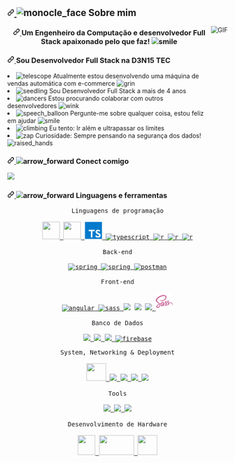 

<h2 dir="auto"><a id="user-content--about" class="anchor" aria-hidden="true" href="#-about"><svg class="octicon octicon-link" viewBox="0 0 16 16" version="1.1" width="16" height="16" aria-hidden="true">
 <path d="m7.775 3.275 1.25-1.25a3.5 3.5 0 1 1 4.95 4.95l-2.5 2.5a3.5 3.5 0 0 1-4.95 0 .751.751 0 0 1 .018-1.042.751.751 0 0 1 1.042-.018 1.998 1.998 0 0 0 2.83 0l2.5-2.5a2.002 2.002 0 0 0-2.83-2.83l-1.25 1.25a.751.751 0 0 1-1.042-.018.751.751 0 0 1-.018-1.042Zm-4.69 9.64a1.998 1.998 0 0 0 2.83 0l1.25-1.25a.751.751 0 0 1 1.042.018.751.751 0 0 1 .018 1.042l-1.25 1.25a3.5 3.5 0 1 1-4.95-4.95l2.5-2.5a3.5 3.5 0 0 1 4.95 0 .751.751 0 0 1-.018 1.042.751.751 0 0 1-1.042.018 1.998 1.998 0 0 0-2.83 0l-2.5 2.5a1.998 1.998 0 0 0 0 2.83Z">
 </path>
 </svg>
 </a>
 <g-emoji class="g-emoji" alias="monocle_face" fallback-src="https://github.githubassets.com/images/icons/emoji/unicode/1f9d0.png">
  <img class="emoji" alt="monocle_face" height="20" width="20" src="https://github.githubassets.com/images/icons/emoji/unicode/1f9d0.png">
 </g-emoji> Sobre mim
</h2>

<p dir="auto">
<a target="_blank" rel="noopener noreferrer nofollow" href="https://camo.githubusercontent.com/117d0191569b7e00e69062ce99d26fe9c251dc735c57386b497c75b0b26dda08/68747470733a2f2f63646e2e6472696262626c652e636f6d2f75736572732f313035393538332f73637265656e73686f74732f343137313336372f636f64696e672d667265616b2e676966" data-target="animated-image.originalLink">
 <img align="right" height="270px" alt="GIF" src="https://camo.githubusercontent.com/117d0191569b7e00e69062ce99d26fe9c251dc735c57386b497c75b0b26dda08/68747470733a2f2f63646e2e6472696262626c652e636f6d2f75736572732f313035393538332f73637265656e73686f74732f343137313336372f636f64696e672d667265616b2e676966" data-canonical-src="https://cdn.dribbble.com/users/1059583/screenshots/4171367/coding-freak.gif" style="max-width: 100%; display: inline-block;" data-target="animated-image.originalImage">
 </a>
</p>

<h3 align="center" >
<a id="user-content-a-passionate-front-end-developer-love-to-build-mobile-and-web-applications-with-latest-tech-available" class="anchor" aria-hidden="true" href="#a-passionate-front-end-developer-love-to-build-mobile-and-web-applications-with-latest-tech-available">
<svg class="octicon octicon-link" viewBox="0 0 16 16" version="1.1" width="16" height="16" aria-hidden="true">
<path d="m7.775 3.275 1.25-1.25a3.5 3.5 0 1 1 4.95 4.95l-2.5 2.5a3.5 3.5 0 0 1-4.95 0 .751.751 0 0 1 .018-1.042.751.751 0 0 1 1.042-.018 1.998 1.998 0 0 0 2.83 0l2.5-2.5a2.002 2.002 0 0 0-2.83-2.83l-1.25 1.25a.751.751 0 0 1-1.042-.018.751.751 0 0 1-.018-1.042Zm-4.69 9.64a1.998 1.998 0 0 0 2.83 0l1.25-1.25a.751.751 0 0 1 1.042.018.751.751 0 0 1 .018 1.042l-1.25 1.25a3.5 3.5 0 1 1-4.95-4.95l2.5-2.5a3.5 3.5 0 0 1 4.95 0 .751.751 0 0 1-.018 1.042.751.751 0 0 1-1.042.018 1.998 1.998 0 0 0-2.83 0l-2.5 2.5a1.998 1.998 0 0 0 0 2.83Z">
</path>
</svg>
</a>
Um Engenheiro da Computação e desenvolvedor Full Stack apaixonado pelo que faz! 
 <g-emoji class="g-emoji" alias="smile" fallback-src="https://github.githubassets.com/images/icons/emoji/unicode/1f604.png">
 <img class="emoji" alt="smile" height="20" width="20" src="https://github.githubassets.com/images/icons/emoji/unicode/1f604.png">
 </g-emoji>
</h3>

<h3 dir="auto"><a id="user-content-i-am-a-front-end-developer-at-cloudstok-technologies" class="anchor" aria-hidden="true" href="#i-am-a-front-end-developer-at-cloudstok-technologies"><svg class="octicon octicon-link" viewBox="0 0 16 16" version="1.1" width="16" height="16" aria-hidden="true">
 <path d="m7.775 3.275 1.25-1.25a3.5 3.5 0 1 1 4.95 4.95l-2.5 2.5a3.5 3.5 0 0 1-4.95 0 .751.751 0 0 1 .018-1.042.751.751 0 0 1 1.042-.018 1.998 1.998 0 0 0 2.83 0l2.5-2.5a2.002 2.002 0 0 0-2.83-2.83l-1.25 1.25a.751.751 0 0 1-1.042-.018.751.751 0 0 1-.018-1.042Zm-4.69 9.64a1.998 1.998 0 0 0 2.83 0l1.25-1.25a.751.751 0 0 1 1.042.018.751.751 0 0 1 .018 1.042l-1.25 1.25a3.5 3.5 0 1 1-4.95-4.95l2.5-2.5a3.5 3.5 0 0 1 4.95 0 .751.751 0 0 1-.018 1.042.751.751 0 0 1-1.042.018 1.998 1.998 0 0 0-2.83 0l-2.5 2.5a1.998 1.998 0 0 0 0 2.83Z">
 </path>
 </svg>
 </a>Sou Desenvolvedor Full Stack na D3N15 TEC
</h3>

<li><g-emoji class="g-emoji" alias="telescope" fallback-src="https://github.githubassets.com/images/icons/emoji/unicode/1f52d.png">
 <img class="emoji" alt="telescope" height="20" width="20" src="https://github.githubassets.com/images/icons/emoji/unicode/1f52d.png">
 </g-emoji> Atualmente estou desenvolvendo uma máquina de vendas automática com e-commerce 
 <g-emoji class="g-emoji" alias="grin" fallback-src="https://github.githubassets.com/images/icons/emoji/unicode/1f601.png">
  <img class="emoji" alt="grin" height="20" width="20" src="https://github.githubassets.com/images/icons/emoji/unicode/1f601.png">
 </g-emoji>
</li>

<li>
 <g-emoji class="g-emoji" alias="seedling" fallback-src="https://github.githubassets.com/images/icons/emoji/unicode/1f331.png">
  <img class="emoji" alt="seedling" height="20" width="20" src="https://github.githubassets.com/images/icons/emoji/unicode/1f331.png">
 </g-emoji> Sou Desenvolvedor Full Stack a mais de 4 anos
</li>

<li>
 <g-emoji class="g-emoji" alias="dancers" fallback-src="https://github.githubassets.com/images/icons/emoji/unicode/1f46f.png">
  <img class="emoji" alt="dancers" height="20" width="20" src="https://github.githubassets.com/images/icons/emoji/unicode/1f46f.png">
 </g-emoji> Estou procurando colaborar com outros desenvolvedores 
 <g-emoji class="g-emoji" alias="wink" fallback-src="https://github.githubassets.com/images/icons/emoji/unicode/1f609.png">
 <img class="emoji" alt="wink" height="20" width="20" src="https://github.githubassets.com/images/icons/emoji/unicode/1f609.png">
 </g-emoji>
</li>

<li>
 <g-emoji class="g-emoji" alias="speech_balloon" fallback-src="https://github.githubassets.com/images/icons/emoji/unicode/1f4ac.png">
  <img class="emoji" alt="speech_balloon" height="20" width="20" src="https://github.githubassets.com/images/icons/emoji/unicode/1f4ac.png">
 </g-emoji> Pergunte-me sobre qualquer coisa, estou feliz em ajudar 
 <g-emoji class="g-emoji" alias="smile" fallback-src="https://github.githubassets.com/images/icons/emoji/unicode/1f604.png">
  <img class="emoji" alt="smile" height="20" width="20" src="https://github.githubassets.com/images/icons/emoji/unicode/1f604.png">
 </g-emoji>
</li>

<li>
 <g-emoji class="g-emoji" alias="climbing" fallback-src="https://github.githubassets.com/images/icons/emoji/unicode/1f9d7.png">
  <img class="emoji" alt="climbing" height="20" width="20" src="https://github.githubassets.com/images/icons/emoji/unicode/1f9d7.png">
 </g-emoji> Eu tento: Ir além e ultrapassar os limites 
</li>

<li>
 <g-emoji class="g-emoji" alias="zap" fallback-src="https://github.githubassets.com/images/icons/emoji/unicode/26a1.png">
  <img class="emoji" alt="zap" height="20" width="20" src="https://github.githubassets.com/images/icons/emoji/unicode/26a1.png">
 </g-emoji> Curiosidade: Sempre pensando na segurança dos dados! 
 <g-emoji class="g-emoji" alias="raised_hands" fallback-src="https://github.githubassets.com/images/icons/emoji/unicode/1f64c.png">
  <img class="emoji" alt="raised_hands" height="20" width="20" src="https://github.githubassets.com/images/icons/emoji/unicode/1f64c.png">
 </g-emoji>
</li>

<h3 align="left" dir="auto"><a id="user-content--connect-with-me" class="anchor" aria-hidden="true" href="#-connect-with-me">
 <svg class="octicon octicon-link" viewBox="0 0 16 16" version="1.1" width="16" height="16" aria-hidden="true">
  <path d="m7.775 3.275 1.25-1.25a3.5 3.5 0 1 1 4.95 4.95l-2.5 2.5a3.5 3.5 0 0 1-4.95 0 .751.751 0 0 1 .018-1.042.751.751 0 0 1 1.042-.018 1.998 1.998 0 0 0 2.83 0l2.5-2.5a2.002 2.002 0 0 0-2.83-2.83l-1.25 1.25a.751.751 0 0 1-1.042-.018.751.751 0 0 1-.018-1.042Zm-4.69 9.64a1.998 1.998 0 0 0 2.83 0l1.25-1.25a.751.751 0 0 1 1.042.018.751.751 0 0 1 .018 1.042l-1.25 1.25a3.5 3.5 0 1 1-4.95-4.95l2.5-2.5a3.5 3.5 0 0 1 4.95 0 .751.751 0 0 1-.018 1.042.751.751 0 0 1-1.042.018 1.998 1.998 0 0 0-2.83 0l-2.5 2.5a1.998 1.998 0 0 0 0 2.83Z">
  </path>
 </svg>
 </a>
 <g-emoji class="g-emoji" alias="arrow_forward" fallback-src="https://github.githubassets.com/images/icons/emoji/unicode/25b6.png">
  <img class="emoji" alt="arrow_forward" height="20" width="20" src="https://github.githubassets.com/images/icons/emoji/unicode/25b6.png">
 </g-emoji> Conect comigo 
</h3>

<p dir="auto">
<a href="https://www.linkedin.com/in/denis-h-p-c/" rel="nofollow">
 <img src="https://camo.githubusercontent.com/01825892082d2ad1834600c2e0a6d15530398268960feac65135bc3392dc5770/68747470733a2f2f696d672e736869656c64732e696f2f62616467652f2d4c696e6b6564496e2d3232323232323f7374796c653d666c61742d737175617265266c6f676f3d4c696e6b6564696e266c6f676f436f6c6f723d7768697465266c696e6b3d68747470733a2f2f7777772e6c696e6b6564696e2e636f6d2f696e2f68676473616e64616b616c756d2f295d2868747470733a2f2f7777772e6c696e6b6564696e2e636f6d2f696e2f68676473616e64616b616c756d2f" data-canonical-src="https://img.shields.io/badge/-LinkedIn-222222?style=flat-square&amp;logo=Linkedin&amp;logoColor=white&amp;link=https://www.linkedin.com/in/hgdsandakalum/)](https://www.linkedin.com/in/hgdsandakalum/" style="max-width: 100%;">
 </a>
</p>

<h3 align="left" dir="auto"><a id="user-content--languages-and-tools" class="anchor" aria-hidden="true" href="#-languages-and-tools"><svg class="octicon octicon-link" viewBox="0 0 16 16" version="1.1" width="16" height="16" aria-hidden="true">
 <path d="m7.775 3.275 1.25-1.25a3.5 3.5 0 1 1 4.95 4.95l-2.5 2.5a3.5 3.5 0 0 1-4.95 0 .751.751 0 0 1 .018-1.042.751.751 0 0 1 1.042-.018 1.998 1.998 0 0 0 2.83 0l2.5-2.5a2.002 2.002 0 0 0-2.83-2.83l-1.25 1.25a.751.751 0 0 1-1.042-.018.751.751 0 0 1-.018-1.042Zm-4.69 9.64a1.998 1.998 0 0 0 2.83 0l1.25-1.25a.751.751 0 0 1 1.042.018.751.751 0 0 1 .018 1.042l-1.25 1.25a3.5 3.5 0 1 1-4.95-4.95l2.5-2.5a3.5 3.5 0 0 1 4.95 0 .751.751 0 0 1-.018 1.042.751.751 0 0 1-1.042.018 1.998 1.998 0 0 0-2.83 0l-2.5 2.5a1.998 1.998 0 0 0 0 2.83Z">
 </path>
 </svg>
 </a>
 <g-emoji class="g-emoji" alias="arrow_forward" fallback-src="https://github.githubassets.com/images/icons/emoji/unicode/25b6.png">
  <img class="emoji" alt="arrow_forward" height="20" width="20" src="https://github.githubassets.com/images/icons/emoji/unicode/25b6.png">
 </g-emoji> Linguagens e ferramentas 
</h3>
<p align="center" dir="auto">
<kbd>
 <kbd>Linguagens de programação </kbd>
 <br>
 <br>
  <a rel="nofollow" href="https://www.java.com/pt-BR/">
   <img  width="40px" height="40px" src="https://cdn.jsdelivr.net/gh/devicons/devicon/icons/java/java-plain.svg" style="max-width: 100%;">
 </a> 
  <a rel="nofollow" href="https://pt.wikipedia.org/wiki/C_(linguagem_de_programa%C3%A7%C3%A3o)">
   <img width="40px" height="40px" src="https://cdn.jsdelivr.net/gh/devicons/devicon/icons/c/c-plain.svg" style="max-width: 100%;">
 </a> 
  <a href="https://www.typescriptlang.org/" rel="nofollow">
   <img src="https://raw.githubusercontent.com/devicons/devicon/master/icons/typescript/typescript-original.svg" alt="typescript" width="40" height="40" style="max-width: 100%;">
  </a>
   <a href="https://learn.microsoft.com/pt-br/dotnet/csharp/" rel="nofollow">
   <img src="https://cdn.jsdelivr.net/gh/devicons/devicon/icons/csharp/csharp-original.svg" alt="typescript" width="40" height="40" style="max-width: 100%;">
  </a>
 <a href="https://www.python.org/" rel="nofollow">
  <img  src="https://cdn.jsdelivr.net/gh/devicons/devicon/icons/python/python-original.svg" alt="r" width="45" height="45" style="max-width: 100%;">
 </a>
  <a href="https://www.r-project.org/" rel="nofollow">
  <img  src="https://cdn.jsdelivr.net/gh/devicons/devicon/icons/r/r-original.svg" alt="r" width="45" height="45" style="max-width: 100%;">
 </a>
   <a href="https://learn.microsoft.com/pt-br/cpp/cpp/?view=msvc-170" rel="nofollow">
  <img  src="https://cdn.icon-icons.com/icons2/2148/PNG/512/c_icon_132529.png" alt="r" width="40" height="40" style="max-width: 100%;">
 </a>
  </kbd>
  <br>
 <br>
  <kbd>
    <kbd>Back-end</kbd>
    <br>
    <br>
  </a>
      <a href="https://spring.io/" rel="nofollow">
    <img src="https://cdn.jsdelivr.net/gh/devicons/devicon/icons/spring/spring-original-wordmark.svg" alt="spring" width="50" height="40" style="max-width: 100%;">
  </a>
        <a href="https://laravel.com/" rel="nofollow">
    <img src="https://cdn.jsdelivr.net/gh/devicons/devicon/icons/laravel/laravel-plain-wordmark.svg" alt="spring" width="40" style="max-width: 100%;">
  </a>
      <a href="https://postman.com" rel="nofollow">
    <img src="https://camo.githubusercontent.com/93b32389bf746009ca2370de7fe06c3b5146f4c99d99df65994f9ced0ba41685/68747470733a2f2f7777772e766563746f726c6f676f2e7a6f6e652f6c6f676f732f676574706f73746d616e2f676574706f73746d616e2d69636f6e2e737667" alt="postman" width="40" height="40" data-canonical-src="https://www.vectorlogo.zone/logos/getpostman/getpostman-icon.svg" style="max-width: 100%;">
  </a>
 
  </kbd>
  <br>
 <br>
  <kbd>
    <kbd>Front-end</kbd>
    <br>
    <br> 
         <a href="https://angular.io" rel="nofollow">
    <img src="https://cdn.jsdelivr.net/gh/devicons/devicon/icons/angularjs/angularjs-original.svg" alt="angular" width="40" height="40" style="max-width: 100%;">
          </a>
         <a href="https://pt.wikipedia.org/wiki/JavaScript" rel="nofollow">
      <img src="https://camo.githubusercontent.com/442c452cb73752bb1914ce03fce2017056d651a2099696b8594ddf5ccc74825e/68747470733a2f2f63646e2e6a7364656c6976722e6e65742f67682f64657669636f6e732f64657669636f6e2f69636f6e732f6a6176617363726970742f6a6176617363726970742d6f726967696e616c2e737667" alt="sass" width="40" height="40" style="max-width: 100%;">
        </a>
    <a target="_blank" rel="noopener noreferrer nofollow" href="https://html.spec.whatwg.org/">
     <img width="40px" src="https://camo.githubusercontent.com/da7acacadecf91d6dc02efcd2be086bb6d78ddff19a1b7a0ab2755a6fda8b1e9/68747470733a2f2f63646e2e6a7364656c6976722e6e65742f67682f64657669636f6e732f64657669636f6e2f69636f6e732f68746d6c352f68746d6c352d6f726967696e616c2e737667" data-canonical-src="https://cdn.jsdelivr.net/gh/devicons/devicon/icons/html5/html5-original.svg" style="max-width: 100%;"></a> 
 </a>
 
 <a target="_blank" rel="noopener noreferrer nofollow" href="https://www.w3.org/TR/css3-roadmap/">
     <img width="40px" src="https://camo.githubusercontent.com/ad8fbf7f75f04b296b72beb893acf572b364e69ec35ea41a68a29507f5b1cd1b/68747470733a2f2f63646e2e6a7364656c6976722e6e65742f67682f64657669636f6e732f64657669636f6e2f69636f6e732f637373332f637373332d706c61696e2e737667" data-canonical-src="https://cdn.jsdelivr.net/gh/devicons/devicon/icons/css3/css3-plain.svg" style="max-width: 100%;"></a> 
   </a>
   
   <a target="_blank" rel="noopener noreferrer nofollow" href="https://getbootstrap.com/">
     <img width="40px" src="https://camo.githubusercontent.com/964a169bbc7417bcf2b1ee0ddd2122d9592a50dee693f9421428bdd11d32c18e/68747470733a2f2f63646e2e6a7364656c6976722e6e65742f67682f64657669636f6e732f64657669636f6e2f69636f6e732f626f6f7473747261702f626f6f7473747261702d706c61696e2e737667" data-canonical-src="https://cdn.jsdelivr.net/gh/devicons/devicon/icons/bootstrap/bootstrap-plain.svg" style="max-width: 100%;">
</a> 
     <a href="https://sass-lang.com" rel="nofollow">
    <img src="https://raw.githubusercontent.com/devicons/devicon/master/icons/sass/sass-original.svg" alt="sass" width="40" height="40" style="max-width: 100%;">
 </a>        
  </kbd>
 <br>
    <br>
   <kbd>
    <kbd>Banco de Dados</kbd>
    <br>
    <br>
<a target="_blank" rel="noopener noreferrer nofollow" href="https://www.mysql.com/">
 <img width="40px" src="https://camo.githubusercontent.com/0acfb66ff89d656d796de72f1b001e92dc51bc88139b5b344339a808d35090d5/68747470733a2f2f63646e2e6a7364656c6976722e6e65742f67682f64657669636f6e732f64657669636f6e2f69636f6e732f6d7973716c2f6d7973716c2d706c61696e2e737667" data-canonical-src="https://cdn.jsdelivr.net/gh/devicons/devicon/icons/mysql/mysql-plain.svg" style="max-width: 100%;">
</a>
 
 <a target="_blank" rel="noopener noreferrer nofollow" href="https://www.postgresql.org/">
<img width="40px" src="https://cdn.jsdelivr.net/gh/devicons/devicon/icons/postgresql/postgresql-original.svg" style="max-width: 100%;">
</a>
 
   <a target="_blank" rel="noopener noreferrer nofollow" href="https://www.mongodb.com/">
<img width="40px" src="https://camo.githubusercontent.com/13838c5727b2d6d6ecefbdc1003486d7d0de5bf0ed9f0f490e10f7b3452e708e/68747470733a2f2f63646e2e6a7364656c6976722e6e65742f67682f64657669636f6e732f64657669636f6e2f69636f6e732f6d6f6e676f64622f6d6f6e676f64622d706c61696e2e737667" data-canonical-src="https://cdn.jsdelivr.net/gh/devicons/devicon/icons/mongodb/mongodb-plain.svg" style="max-width: 100%;">
</a>
    <a target="_blank" rel="noopener noreferrer nofollow" href="https://firebase.google.com/?hl=pt">
<img src="https://camo.githubusercontent.com/dd4b2422ed3bfc9da88c43d18550375c66f9584327dff7ecc19315ce50b96f07/68747470733a2f2f7777772e766563746f726c6f676f2e7a6f6e652f6c6f676f732f66697265626173652f66697265626173652d69636f6e2e737667" alt="firebase" width="40" height="40" data-canonical-src="https://www.vectorlogo.zone/logos/firebase/firebase-icon.svg" style="max-width: 100%;">
   </a>
  </kbd>
</p>
<p align="center" dir="auto">
<kbd>
 <kbd>System, Networking & Deployment </kbd>
 <br>
 <br>
 
 <a target="_blank" rel="noopener noreferrer nofollow" href="https://aws.amazon.com/pt/">
 <img width="45px" height="40px" src="https://cdn.jsdelivr.net/gh/devicons/devicon/icons/amazonwebservices/amazonwebservices-original-wordmark.svg" style="max-width: 100%;">
</a>
 
   <a target="_blank" rel="noopener noreferrer nofollow" href="https://www.heroku.com/">
 <img width="40px" src="https://camo.githubusercontent.com/e28ded186e568aba00abd5c8830f26d821add2d97ddf4a41cf545ec6a1245758/68747470733a2f2f63646e2e6a7364656c6976722e6e65742f67682f64657669636f6e732f64657669636f6e2f69636f6e732f6865726f6b752f6865726f6b752d706c61696e2e737667" data-canonical-src="https://cdn.jsdelivr.net/gh/devicons/devicon/icons/heroku/heroku-plain.svg" style="max-width: 100%;">
 </a>

 <a target="_blank" rel="noopener noreferrer nofollow" href="https://git-scm.com/">
<img width="40px" src="https://camo.githubusercontent.com/ddd323c6c51fbc9a81fcbb60fe25a588ab59fdd6567b7e827f4d2d5c4e09f6a1/68747470733a2f2f63646e2e6a7364656c6976722e6e65742f67682f64657669636f6e732f64657669636f6e2f69636f6e732f6769742f6769742d706c61696e2e737667" data-canonical-src="https://cdn.jsdelivr.net/gh/devicons/devicon/icons/git/git-plain.svg" style="max-width: 100%;">
 </a>

   <a target="_blank" rel="noopener noreferrer nofollow" href="https://kubernetes.io/pt-br/">
<img width="40px" src="https://cdn.jsdelivr.net/gh/devicons/devicon/icons/kubernetes/kubernetes-plain.svg" data-canonical-src="https://cdn.jsdelivr.net/gh/devicons/devicon/icons/kubernetes/kubernetes-plain.svg" style="max-width: 100%;">
 </a>
 
  <a target="_blank" rel="noopener noreferrer nofollow" href="https://www.docker.com/">
<img width="40px" src="https://camo.githubusercontent.com/f64a041d6d0cda76988a117724ce3b3272b8fc5f9f742c4dcb9160be9a2c41c1/68747470733a2f2f63646e2e6a7364656c6976722e6e65742f67682f64657669636f6e732f64657669636f6e2f69636f6e732f646f636b65722f646f636b65722d706c61696e2e737667" data-canonical-src="https://cdn.jsdelivr.net/gh/devicons/devicon/icons/docker/docker-plain.svg" style="max-width: 100%;">
 </a>
 
</kbd>

<br>
 <br>
<kbd>
 <kbd>Tools </kbd>
 <br>
 <br>
 
   <a target="_blank" rel="noopener noreferrer nofollow" href="https://code.visualstudio.com/">
 <img width="40px" src="https://camo.githubusercontent.com/5fa137d222dde7b69acd22c6572a065ce3656e6ffa1f5e88c1b5c7a935af3cc6/68747470733a2f2f63646e2e6a7364656c6976722e6e65742f67682f64657669636f6e732f64657669636f6e2f69636f6e732f7673636f64652f7673636f64652d6f726967696e616c2e737667" data-canonical-src="https://cdn.jsdelivr.net/gh/devicons/devicon/icons/vscode/vscode-original.svg" style="max-width: 100%;">
 </a>
 
   <a target="_blank" rel="noopener noreferrer nofollow" href="https://www.jetbrains.com/pt-br/idea/">
 <img width="40px" src="https://cdn.jsdelivr.net/gh/devicons/devicon/icons/intellij/intellij-original.svg" style="max-width: 100%;">
 </a>
    
   <a target="_blank" rel="noopener noreferrer nofollow" href="https://visualstudio.microsoft.com/pt-br/">
<img width="40px" src="https://camo.githubusercontent.com/39ddd51193b851f304bd6c335bc25a837ec7cafbbc4876fa78b994f5e95094ac/68747470733a2f2f63646e2e6a7364656c6976722e6e65742f67682f64657669636f6e732f64657669636f6e2f69636f6e732f76697375616c73747564696f2f76697375616c73747564696f2d706c61696e2e737667" data-canonical-src="https://cdn.jsdelivr.net/gh/devicons/devicon/icons/visualstudio/visualstudio-plain.svg" style="max-width: 100%;">
 </a>
    </kbd>
 <br>
 <br>
 
 <kbd>
 <kbd>Desenvolvimento de Hardware </kbd>
 <br>
 <br>

 <a target="_blank" rel="noopener noreferrer nofollow" href="https://www.arduino.cc/en/software">
 <img width="40px" height="45px" height="45px" src="https://cdn.jsdelivr.net/gh/devicons/devicon/icons/arduino/arduino-original-wordmark.svg" data-canonical-src="https://cdn.jsdelivr.net/gh/devicons/devicon/icons/vscode/vscode-original.svg" style="max-width: 100%;">
 </a>
  
 <a target="_blank" rel="noopener noreferrer nofollow" href="https://devcon.espressif.com/">
<img width="80px" height="45px" src="https://www.espressif.com/sites/all/themes/espressif/logo-black.svg" style="max-width: 100%;">
 </a>
  
   <a target="_blank" rel="noopener noreferrer nofollow" href="https://www.mathworks.com/products/matlab.html">
<img width="45px" height="45px" src="https://cdn.jsdelivr.net/gh/devicons/devicon/icons/matlab/matlab-original.svg" style="max-width: 100%;">
 </a>
 </kbd>
</p>
